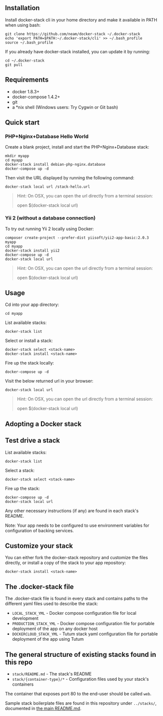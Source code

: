Installation
------------

Install docker-stack cli in your home directory and make it available in PATH when using bash: 

    git clone https://github.com/neam/docker-stack ~/.docker-stack
    echo 'export PATH=$PATH:~/.docker-stack/cli' >> ~/.bash_profile
    source ~/.bash_profile

If you already have docker-stack installed, you can update it by running:

    cd ~/.docker-stack
    git pull


Requirements
------------

 * docker 1.8.3+
 * docker-compose 1.4.2+
 * git
 * a *nix shell (Windows users: Try Cygwin or Git bash)


Quick start
---------------------------

### PHP+Nginx+Database Hello World

Create a blank project, install and start the PHP+Nginx+Database stack:

    mkdir myapp
    cd myapp
    docker-stack install debian-php-nginx.database
    docker-compose up -d
    
Then visit the URL displayed by running the following command:
    
    docker-stack local url /stack-hello.url

> Hint: On OSX, you can open the url directly from a terminal session:
>
>    open $(docker-stack local url)


### Yii 2 (without a database connection)

To try out running Yii 2 locally using Docker:

    composer create-project --prefer-dist yiisoft/yii2-app-basic:2.0.3 myapp
    cd myapp
    docker-stack install yii2
    docker-compose up -d
    docker-stack local url

> Hint: On OSX, you can open the url directly from a terminal session:
>
>    open $(docker-stack local url)


Usage
-----

Cd into your app directory:

    cd myapp

List available stacks:

    docker-stack list

Select or install a stack:

    docker-stack select <stack-name>
    docker-stack install <stack-name>

Fire up the stack locally:

    docker-compose up -d

Visit the below returned url in your browser:

    docker-stack local url

> Hint: On OSX, you can open the url directly from a terminal session:
>
>    open $(docker-stack local url)


Adopting a Docker stack
-----------------------

## Test drive a stack

List available stacks:

    docker-stack list

Select a stack:

    docker-stack select <stack-name>

Fire up the stack:

    docker-compose up -d
    docker-stack local url

Any other necessary instructions (if any) are found in each stack's README.

Note: Your app needs to be configured to use environment variables for configuration of backing services.

## Customize your stack

You can either fork the docker-stack repository and customize the files directly, or install a copy of the stack to your app repository:

    docker-stack install <stack-name>

## The .docker-stack file

The .docker-stack file is found in every stack and contains paths to the different yaml files used to describe the stack:
 
 * `LOCAL_STACK_YML` - Docker compose configuration file for local development
 * `PRODUCTION_STACK_YML` - Docker compose configuration file for portable deployment of the app on any docker host
 * `DOCKERCLOUD_STACK_YML` - Tutum stack yaml configuration file for portable deployment of the app using Tutum

## The general structure of existing stacks found in this repo

 * `stack/README.md` - The stack's README
 * `stack/{container-type}/*` - Configuration files used by your stack's containers
 
The container that exposes port 80 to the end-user should be called `web`.

Sample stack boilerplate files are found in this repository under `../stacks/`, documented in [the main README.md](../README.md#stacks).
